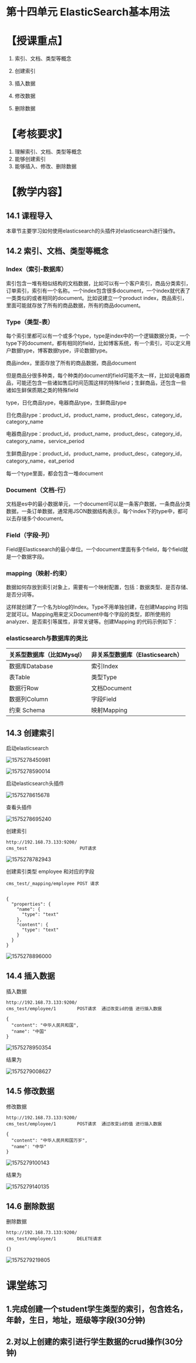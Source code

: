 # 第十四单元 ElasticSearch基本用法

# 【授课重点】

1. 索引、文档、类型等概念

2. 创建索引

3. 插入数据

4. 修改数据

5. 删除数据


# 【考核要求】

1. 理解索引、文档、类型等概念
2. 能够创建索引
3. 能够插入、修改、删除数据

# 【教学内容】

## 14.1 课程导入

本章节主要学习如何使用elasticsearch的头插件对elasticsearch进行操作。



## 14.2 索引、文档、类型等概念

###  **Index（索引-数据库）**

索引包含一堆有相似结构的文档数据，比如可以有一个客户索引，商品分类索引，订单索引，索引有一个名称。一个index包含很多document，一个index就代表了一类类似的或者相同的document。比如说建立一个product index，商品索引，里面可能就存放了所有的商品数据，所有的商品document。

### **Type（类型-表）**

每个索引里都可以有一个或多个type，type是index中的一个逻辑数据分类，一个type下的document，都有相同的field，比如博客系统，有一个索引，可以定义用户数据type，博客数据type，评论数据type。

商品index，里面存放了所有的商品数据，商品document

但是商品分很多种类，每个种类的document的field可能不太一样，比如说电器商品，可能还包含一些诸如售后时间范围这样的特殊field；生鲜商品，还包含一些诸如生鲜保质期之类的特殊field

type，日化商品type，电器商品type，生鲜商品type

日化商品type：product_id，product_name，product_desc，category_id，category_name

电器商品type：product_id，product_name，product_desc，category_id，category_name，service_period

生鲜商品type：product_id，product_name，product_desc，category_id，category_name，eat_period

 

每一个type里面，都会包含一堆document



 



 

### **Document（文档-行）**

文档是es中的最小数据单元，一个document可以是一条客户数据，一条商品分类数据，一条订单数据，通常用JSON数据结构表示，每个index下的type中，都可以去存储多个document。

### Field（字段-列）

Field是Elasticsearch的最小单位。一个document里面有多个field，每个field就是一个数据字段。



### **mapping（映射-约束）**

数据如何存放到索引对象上，需要有一个映射配置，包括：数据类型、是否存储、是否分词等。

这样就创建了一个名为blog的Index。Type不用单独创建，在创建Mapping 时指定就可以。Mapping用来定义Document中每个字段的类型，即所使用的 analyzer、是否索引等属性，非常关键等。创建Mapping 的代码示例如下：



### **elasticsearch与数据库的类比**

| 关系型数据库（比如Mysql） | 非关系型数据库（Elasticsearch） |
| ------------------------- | ------------------------------- |
| 数据库Database            | 索引Index                       |
| 表Table                   | 类型Type                        |
| 数据行Row                 | 文档Document                    |
| 数据列Column              | 字段Field                       |
| 约束 Schema               | 映射Mapping                     |



## 14.3 创建索引

启动elasticsearch

![1575278450981](unit14.assets/1575278450981.png) 

 ![1575278590014](unit14.assets/1575278590014.png) 

启动elasticsearch头插件

![1575278615678](unit14.assets/1575278615678.png)  

查看头插件

![1575278695240](unit14.assets/1575278695240.png)  

创建索引

```
http://192.168.73.133:9200/
cms_test                    PUT请求
```

![1575278782943](unit14.assets/1575278782943.png)  



创建索引类型 employee  和对应的字段

```
cms_test/_mapping/employee POST 请求


{
  "properties": {
    "name": {
      "type": "text"
    },
    "content": {
      "type": "text"
    }
  }
}

```

 ![1575278896000](unit14.assets/1575278896000.png) 



## 14.4 插入数据

插入数据

```
http://192.168.73.133:9200/
cms_test/employee/1        POST请求  通过改变id的值 进行插入数据

{
  "content": "中华人民共和国",
  "name": "中国"
}
```

![1575278950354](unit14.assets/1575278950354.png) 

结果为

![1575279008627](unit14.assets/1575279008627.png) 



## 14.5 修改数据

修改数据

```
http://192.168.73.133:9200/
cms_test/employee/1        POST请求  通过改变id的值 进行插入数据

{
  "content": "中华人民共和国万岁",
  "name": "中华"
}
```

![1575279100143](unit14.assets/1575279100143.png) 

结果为

![1575279140135](unit14.assets/1575279140135.png) 

## 14.6 删除数据

删除数据

```
http://192.168.73.133:9200/
cms_test/employee/1        DELETE请求

{}
```

![1575279219805](unit14.assets/1575279219805.png) 

# 课堂练习

## 1.完成创建一个student学生类型的索引，包含姓名，年龄，生日，地址，班级等字段(30分钟)

## 2.对以上创建的索引进行学生数据的crud操作(30分钟)

